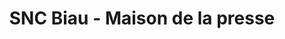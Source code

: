 ---
title: "SNC Biau - Maison de la presse"
url: /garlin/snc-biau-maison-de-la-presse/
shop: tabac
---